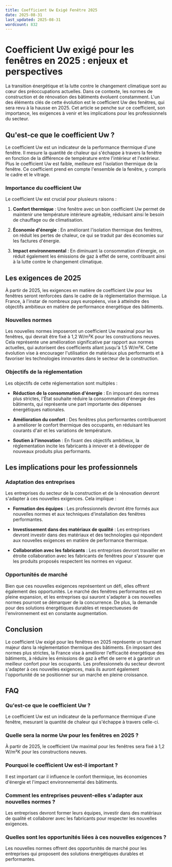 ```yaml
---
title: Coefficient Uw Exigé Fenêtre 2025
date: 2025-08-31
last_updated: 2025-08-31
wordcount: 832
---
```


# Coefficient Uw exigé pour les fenêtres en 2025 : enjeux et perspectives

La transition énergétique et la lutte contre le changement climatique sont au cœur des préoccupations actuelles. Dans ce contexte, les normes de construction et de rénovation des bâtiments évoluent constamment. L'un des éléments clés de cette évolution est le coefficient Uw des fenêtres, qui sera revu à la hausse en 2025. Cet article se penche sur ce coefficient, son importance, les exigences à venir et les implications pour les professionnels du secteur.

## Qu'est-ce que le coefficient Uw ?

Le coefficient Uw est un indicateur de la performance thermique d'une fenêtre. Il mesure la quantité de chaleur qui s'échappe à travers la fenêtre en fonction de la différence de température entre l'intérieur et l'extérieur. Plus le coefficient Uw est faible, meilleure est l'isolation thermique de la fenêtre. Ce coefficient prend en compte l'ensemble de la fenêtre, y compris le cadre et le vitrage.

### Importance du coefficient Uw

Le coefficient Uw est crucial pour plusieurs raisons :

1. **Confort thermique** : Une fenêtre avec un bon coefficient Uw permet de maintenir une température intérieure agréable, réduisant ainsi le besoin de chauffage ou de climatisation.
  
2. **Économie d'énergie** : En améliorant l'isolation thermique des fenêtres, on réduit les pertes de chaleur, ce qui se traduit par des économies sur les factures d'énergie.

3. **Impact environnemental** : En diminuant la consommation d'énergie, on réduit également les émissions de gaz à effet de serre, contribuant ainsi à la lutte contre le changement climatique.

## Les exigences de 2025

À partir de 2025, les exigences en matière de coefficient Uw pour les fenêtres seront renforcées dans le cadre de la réglementation thermique. La France, à l'instar de nombreux pays européens, vise à atteindre des objectifs ambitieux en matière de performance énergétique des bâtiments.

### Nouvelles normes

Les nouvelles normes imposeront un coefficient Uw maximal pour les fenêtres, qui devrait être fixé à 1,2 W/m²K pour les constructions neuves. Cela représente une amélioration significative par rapport aux normes actuelles, qui autorisent des coefficients allant jusqu'à 1,5 W/m²K. Cette évolution vise à encourager l'utilisation de matériaux plus performants et à favoriser les technologies innovantes dans le secteur de la construction.

### Objectifs de la réglementation

Les objectifs de cette réglementation sont multiples :

- **Réduction de la consommation d'énergie** : En imposant des normes plus strictes, l'État souhaite réduire la consommation d'énergie des bâtiments, qui représente une part importante des dépenses énergétiques nationales.

- **Amélioration du confort** : Des fenêtres plus performantes contribueront à améliorer le confort thermique des occupants, en réduisant les courants d'air et les variations de température.

- **Soutien à l'innovation** : En fixant des objectifs ambitieux, la réglementation incite les fabricants à innover et à développer de nouveaux produits plus performants.

## Les implications pour les professionnels

### Adaptation des entreprises

Les entreprises du secteur de la construction et de la rénovation devront s'adapter à ces nouvelles exigences. Cela implique :

- **Formation des équipes** : Les professionnels devront être formés aux nouvelles normes et aux techniques d'installation des fenêtres performantes.

- **Investissement dans des matériaux de qualité** : Les entreprises devront investir dans des matériaux et des technologies qui répondent aux nouvelles exigences en matière de performance thermique.

- **Collaboration avec les fabricants** : Les entreprises devront travailler en étroite collaboration avec les fabricants de fenêtres pour s'assurer que les produits proposés respectent les normes en vigueur.

### Opportunités de marché

Bien que ces nouvelles exigences représentent un défi, elles offrent également des opportunités. Le marché des fenêtres performantes est en pleine expansion, et les entreprises qui sauront s'adapter à ces nouvelles normes pourront se démarquer de la concurrence. De plus, la demande pour des solutions énergétiques durables et respectueuses de l'environnement est en constante augmentation.

## Conclusion

Le coefficient Uw exigé pour les fenêtres en 2025 représente un tournant majeur dans la réglementation thermique des bâtiments. En imposant des normes plus strictes, la France vise à améliorer l'efficacité énergétique des bâtiments, à réduire les émissions de gaz à effet de serre et à garantir un meilleur confort pour les occupants. Les professionnels du secteur devront s'adapter à ces nouvelles exigences, mais ils auront également l'opportunité de se positionner sur un marché en pleine croissance.

## FAQ

### Qu'est-ce que le coefficient Uw ?

Le coefficient Uw est un indicateur de la performance thermique d'une fenêtre, mesurant la quantité de chaleur qui s'échappe à travers celle-ci.

### Quelle sera la norme Uw pour les fenêtres en 2025 ?

À partir de 2025, le coefficient Uw maximal pour les fenêtres sera fixé à 1,2 W/m²K pour les constructions neuves.

### Pourquoi le coefficient Uw est-il important ?

Il est important car il influence le confort thermique, les économies d'énergie et l'impact environnemental des bâtiments.

### Comment les entreprises peuvent-elles s'adapter aux nouvelles normes ?

Les entreprises devront former leurs équipes, investir dans des matériaux de qualité et collaborer avec les fabricants pour respecter les nouvelles exigences.

### Quelles sont les opportunités liées à ces nouvelles exigences ?

Les nouvelles normes offrent des opportunités de marché pour les entreprises qui proposent des solutions énergétiques durables et performantes.